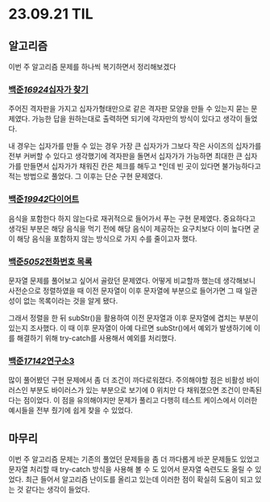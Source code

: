 # 23.09.21 TIL

## 알고리즘

이번 주 알고리즘 문제를 하나씩 복기하면서 정리해보겠다

### [백준*16924*십자가 찾기](https://www.acmicpc.net/problem/16924)

주어진 격자판을 가지고 십자가형태만으로 같은 격자판 모양을 만들 수 있는지 묻는 문제였다. 가능한 답을 원하는대로 출력하면 되기에 각자만의 방식이 있다고 생각이 들었다.

내 경우는 십자가를 만들 수 있는 경우 가장 큰 십자가가 그보다 작은 사이즈의 십자가를 전부 커버할 수 있다고 생각했기에 격자판을 돌면서 십자가가 가능하면 최대한 큰 십자가를 만들면서 십자가가 채워진 칸은 체크를 해두고 \*인데 빈 곳이 있다면 불가능하다고 적는 방법으로 풀었다. 그 이후는 단순 구현 문제였다.

### [백준*19942*다이어트](https://www.acmicpc.net/problem/19942)

음식을 포함한다 하지 않는다로 재귀적으로 들어가서 푸는 구현 문제였다. 중요하다고 생각된 부분은 해당 음식을 먹기 전에 해당 음식이 제공하는 요구치보다 이미 높다면 굳이 해당 음식을 포함하지 않는 방식으로 가지 수를 줄이고자 했다.

### [백준*5052*전화번호 목록](https://www.acmicpc.net/problem/5052)

문자열 문제를 풀어보고 싶어서 골랐던 문제였다. 어떻게 비교할까 했는데 생각해보니 사전순으로 정렬하였을 때 이전 문자열이 이후 문자열에 부분으로 들어가면 그 때 일관성이 없는 목록이라는 것을 알게 됐다.

그래서 정렬을 한 뒤 subStr()을 활용하여 이전 문자열과 이후 문자열에 겹치는 부분이 있는지 조사했다. 이 때 이후 문자열이 아예 다르면 subStr()에서 예외가 발생하기에 이를 해결하기 위해 try-catch를 사용해서 예외를 처리했다.

### [백준*17142*연구소3](https://www.acmicpc.net/problem/17142)

많이 풀어봤던 구현 문제에서 좀 더 조건이 까다로워졌다. 주의해야할 점은 비활성 바이러스인 부분도 바이러스가 있는 부분으로 보기에 0 위치만 다 채워졌으면 조건이 만족된다는 점이었다. 이 점을 유의해야지만 문제가 풀리고 다행히 테스트 케이스에서 이러한 예시들을 전부 줬기에 쉽게 찾을 수 있었다.

## 마무리

이번 주 알고리즘 문제는 기존의 풀었던 문제들을 좀 더 까다롭게 바꾼 문제들도 있었고 문자열 처리할 때 try-catch 방식을 사용해 볼 수 도 있어서 문자열 숙련도도 올릴 수 있었다. 최근 들어서 알고리즘 난이도를 올리고 있는데 이러한 점이 확실히 도움이 되고 있는 것 같다는 생각이 들었다.
